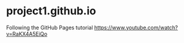 # project1.github.io
Following the GitHub Pages tutorial https://www.youtube.com/watch?v=RaKX4A5EiQo
